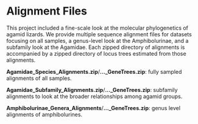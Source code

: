 # Alignment Files

This project included a fine-scale look at the molecular phylogenetics of agamid lizards. We provide multiple sequence alignment files for datasets focusing on all samples, a genus-level look at the Amphibolurinae, and a subfamily look at the Agamidae. Each zipped directory of alignments is accompanied by a zipped directory of locus trees estimated from those alignments. 

**Agamidae_Species_Alignments.zip**/**..._GeneTrees.zip**: fully sampled alignments of all samples.

**Agamidae_Subfamily_Alignments.zip**/**..._GeneTrees.zip**: subfamily alignments to look at the broader relationships among agamid groups.

**Amphibolurinae_Genera_Alignments**/**..._GeneTrees.zip**: genus level alignments of amphibolurines. 